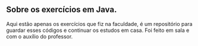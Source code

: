 ## Sobre os exercícios em Java.
Aqui estão apenas os exercícios que fiz na faculdade, é um repositório para guardar esses códigos e continuar os estudos em casa. Foi feito em sala e com o auxílio do professor.
